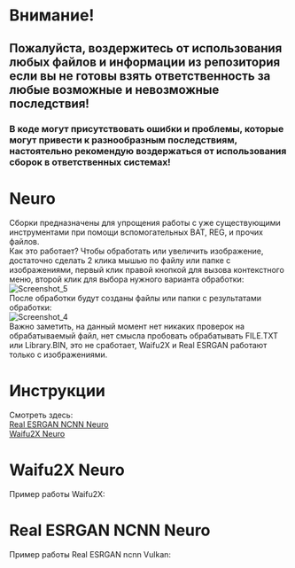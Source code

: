 # Внимание!
## Пожалуйста, воздержитесь от использования любых файлов и информации из репозитория если вы не готовы взять ответственность за любые возможные и невозможные последствия!
### В коде могут присутствовать ошибки и проблемы, которые могут привести к разнообразным последствиям, настоятельно рекомендую воздержаться от использования сборок в ответственных системах!
# Neuro
Сборки предназначены для упрощения работы с уже существующими инструментами при помощи вспомогательных BAT, REG, и прочих файлов.\
Как это работает? Чтобы обработать или увеличить изображение, достаточно сделать 2 клика мышью по файлу или папке с изображениями, первый клик правой кнопкой для вызова контекстного меню, второй клик для выбора нужного варианта обработки:\
![Screenshot_5](https://user-images.githubusercontent.com/19572158/230738868-f4795485-4d4f-4f77-8f43-da0cdcc38561.png)\
После обработки будут созданы файлы или папки с результатами обработки:\
![Screenshot_4](https://user-images.githubusercontent.com/19572158/230739283-15b579b7-6f51-4a84-85f6-48c51e99c4c8.png)\
Важно заметить, на данный момент нет никаких проверок на обрабатываемый файл, нет смысла пробовать обрабатывать FILE.TXT или Library.BIN, это не сработает, Waifu2X и Real ESRGAN работают только с изображениями.
# Инструкции
Смотреть здесь:\
[Real ESRGAN NCNN Neuro](https://github.com/Shedou/Neuro/tree/main/Real%20ESRGAN%20NCNN%20Neuro)\
[Waifu2X Neuro](https://github.com/Shedou/Neuro/tree/main/Waifu2X%20Neuro)
# Waifu2X Neuro
Пример работы Waifu2X:
# Real ESRGAN NCNN Neuro
Пример работы Real ESRGAN ncnn Vulkan:

